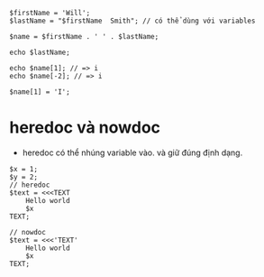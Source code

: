 

```
$firstName = 'Will';
$lastName = "$firstName  Smith"; // có thể dùng với variables

$name = $firstName . ' ' . $lastName;

echo $lastName;

echo $name[1]; // => i
echo $name[-2]; // => i

$name[1] = 'I';

```

# heredoc và nowdoc
- heredoc có thể nhúng variable vào. và giữ đúng định dạng.

```
$x = 1;
$y = 2;
// heredoc 
$text = <<<TEXT
    Hello world 
    $x 
TEXT;

// nowdoc
$text = <<<'TEXT'
    Hello world 
    $x 
TEXT;

```
